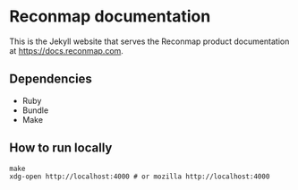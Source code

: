 # Reconmap documentation

This is the Jekyll website that serves the Reconmap product documentation at https://docs.reconmap.com.

## Dependencies

- Ruby
- Bundle
- Make

## How to run locally

```shell
make
xdg-open http://localhost:4000 # or mozilla http://localhost:4000
```
